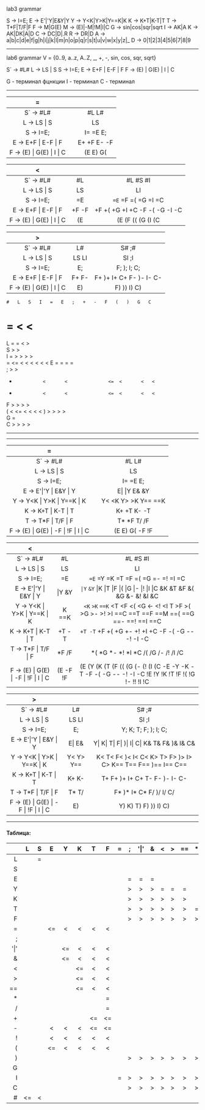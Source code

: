 lab3 grammar

S → I=E;
E → E'|'Y|E&Y|Y
Y → Y<K|Y>K|Y==K|K
K → K+T|K-T|T 
T → T*F|T/F|F
F → M|G(E)
M → (E)|-M|!M|I|C
G → sin|cos|sqr|sqrt
I → AK|A
K → AK|DK|A|D 
C → DC|D|.R
R → DR|D
A → a|b|c|d|e|f|g|h|i|j|k|l|m|n|o|p|q|r|s|t|u|v|w|x|y|z|_
D → 0|1|2|3|4|5|6|7|8|9

----

lab6 grammar
V = {0..9, a..z, A..Z, _, +, -, sin, cos, sqr, sqrt}

S` → #L#
L → LS | S
S → I=E;
E → E+F | E-F | F
F → (E) | G(E) | I | C


G - терминал фцнкции
I - терминал
С - терминал


----
|                 __=__                 |       |                       |
| :-----------------------------------: | :---: | :-------------------: |
|               S` → #L#                |       |         #L L#         |
|              L → LS \| S              |       |          LS           |
|               S → I=E;                |       |       I= =E E;        |
|        E → E+F \| E-F \| F            |       |     E\+ \+F E- -F     |
|   F → (E) \| G(E) \| I \| C           |       |       (E E) G(        |


|                 __<__                 |           |                                                                                                      |
| :-----------------------------------: | :-------: | :--------------------------------------------------------------------------------------------------: |
|               S` → #L#                |    #L     |                                               #L #S #I                                               |
|              L → LS \| S              |    LS     |                                                  LI                                                  |
|               S → I=E;                |    =E     |                                  `=E` =F =( =G =I =C                                  |
|          E → E+F \| E-F \| F          |   +F -F   |                           +F +( +G +I +C -F -( -G  -I -C                           |
| F → (E) \| G(E)  \| I \| C            | (E        |                                    (E (F (( (G (I (C                                               |


|                 __>__                 |           |                                                             |
| :-----------------------------------: | :-------: | :---------------------------------------------------------: |
|               S` → #L#                |    L#     |                           S#  ;#                            |
|              L → LS \| S              |   LS LI   |                            SI ;I                            |
|               S → I=E;                |    E;     |                    F; ); I; C;                     |
|          E → E+F \| E-F \| F          |   F+ F-   |                 F+ )+ I+ C+ F- )- I- C-              |
| F → (E) \| G(E)  \| I \| C            |    E)     |                     F) )) I) C)                     |


	#	L	S	I	=	E	;	+	-	F	(	)	G	C
#		=	<	<											
L	=		=	<			>								
S	>			>											
I					=		>	>	>			>			
=					    <=		<	<	<	<		<	<
E							=	=	=			=			
;	>			>											
+				<		<			 	<=	<		<	<
-				<		<			 	<=	<		<	<
F							>	>	>			>	
(				<		<=	    	     <	 <		<	<
)							>	>	>			>			
G											 =				
C							>	>	>			>			



----

----
<!-- 

(Вопрос, функции раскрываются вместе со скобками? Ниже раскрыто со скобками по вот этому правилу ~~==F → (E) | -F | !F | sin(E) | cos(E) | sqr(E) | sqrt(E) | I | C==~~)
| __=__ |                                  |
| ----: | :------------------------------: |
|       |              #S S#               |
|       |             I= =E E;             |
|       |           E\| Y E& &Y            |
|       |       Y< <K Y> >K Y== ==K        |
|       |           K+ +T K- -T            |
|       |           T* *F T/ /F            |
|       | sin( cos( sqr( sqrt( (E E) -F !F |

|     __<__ |                                                                                                                                                                                                                                                                                                                                                                                                                                                                                                             |
| --------: | :---------------------------------------------------------------------------------------------------------------------------------------------------------------------------------------------------------------------------------------------------------------------------------------------------------------------------------------------------------------------------------------------------------------------------------------------------------------------------------------------------------: |
|        #S |                                                                                                                                                                                                                                                     #I                                                                                                                                                                                                                                                      |
|        =E |                                                                                                                                                                                                                        `=E` =Y =K =T =F =M `=sin( =cos( =sqr( =sqrt(` =( =- =! =I =C                                                                                                                                                                                                                        |
|    \|Y &Y |                                                                                                                                                                                     `\|Y` `&Y` \|K \|T \|F \|M `\|sin( \|cos( \|sqr( \|sqrt(` \|( \|- \|! \|I \|C &K &T &F &M `&sin( &cos( &sqr( &sqrt(` &( &- &! &I &C                                                                                                                                                                                     |
| <K >K ==K |                                                                                                                                                            `<K` `>K` `==K` <T <F <M `<sin( <cos( <sqr( <sqrt(` <( <- <! <I <C >T >F >M `>sin( >cos( >sqr( >sqrt(` >( >- >! >I ==C ==T ==F ==M `==sin( ==cos( ==sqr( ==sqrt(` ==( ==- ==! ==I ==C                                                                                                                                                            |
|     +T -T |                                                                                                                                                                                                    +T -T +F +M `+sin( +cos( +sq(r +sqrt(` +( +- +! +I +C -F -M `-sin( -cos( -sqr( -sqrt(` -( -- -! -I -C                                                                                                                                                                                                    |
|     *F /F | `*F` `/F` *M `*sin( *cos( *sqr( *sqrt(` *( *- *! *I *C /M `/sin( /cos( /sqr( /sqrt(` /( /- /! /I /C sin(E cos(E sqr(E sqrt(E (E -F !F `sin(E cos(E sqr(E sqrt(E` sin(Y sin(K sin(T sin(F sin(M sin(sin( sin(- sin(! sin(I sin(C cos(Y cos(K cos(T cos(F cos(M cos(cos( cos(- cos(! cos(I cos(C sqr(Y sqr(K sqr(T sqr(F sqr(M sqr(sqr( sqr(- sqr(! sqr(I sqr(C sqrt(Y sqrt(K sqrt(T sqrt(F sqrt(M sqrt(sqrt( sqrt(- sqrt(! sqrt(I sqrt(C  `(E` (Y (K (T (F `(sin (cos (sqr (sqrt` (( (- (! (I (C -( -- -I -C |

~~==(E -M !M        `(E` (Y (K (T (F (M `(sin (cos (sqr (sqrt` (( (- (! (I (C -( -- -I -C==~~

|     __>__ |                                                   |
| --------: | :-----------------------------------------------: |
|        S# |                        E#                         |
|        E; |               Y; K; T; F; ); I; C;                |
|         E |                        E&                         | K\| T\| F\| )\| I\| C\| K& T& F& )& I& C& |
| Y< Y> Y== | T< F< )< I< C< T> F> )> I> C> T== F== )== I== C== |
|     K+ K- |              F+ )+ I+ C+ F- )- I- C-              |
|     T* T/ |                     )* I* C*                      |
|        E) |               Y) K) T) F) )) I) C)                |

----
comment -->

|                 __=__                 |       |                       |
| :-----------------------------------: | :---: | :-------------------: |
|               S` → #L#                |       |         #L L#         |
|              L → LS \| S              |       |          LS           |
|               S → I=E;                |       |       I= =E E;        |
|        E → E'\|'Y \| E&Y \| Y         |       |     E\| \|Y E& &Y     |
|      Y → Y<K \| Y>K \| Y==K \| K      |       | Y< \<K Y> \>K Y== ==K |
|          K → K+T \| K-T \| T          |       |      K+ +T K- -T      |
|          T → T*F \| T/F \| F          |       |      T* *F T/ /F      |
| F → (E) \| G(E) \| -F \| !F \| I \| C |       |    (E E) G( -F !F     |

|                 __<__                 |           |                                                                                                      |
| :-----------------------------------: | :-------: | :--------------------------------------------------------------------------------------------------: |
|               S` → #L#                |    #L     |                                               #L #S #I                                               |
|              L → LS \| S              |    LS     |                                                  LI                                                  |
|               S → I=E;                |    =E     |                                  `=E` =Y =K =T =F =( =G =- =! =I =C                                  |
|        E → E'\|'Y \| E&Y \| Y         |  \|Y &Y   |              `\|Y` `&Y` \|K \|T \|F \|( \|G \|- \|! \|I \|C &K &T &F &( &G &- &! &I &C               |
|      Y → Y<K \| Y>K \| Y==K \| K      | <K >K ==K | `<K` `>K` `==K` <T <F <( <G <- <! <I <C >T >F >( >G >- >! >I ==C ==T ==F ==M ==( ==G ==- ==! ==I ==C |
|          K → K+T \| K-T \| T          |   +T -T   |                          `+T -T` +F +( +G +- +! +I +C -F -( -G -- -! -I -C                           |
|          T → T*F \| T/F \| F          |   *F /F   |                                 *( *G *- *! *I *C /( /G /- /! /I /C                                  |
| F → (E) \| G(E) \| -F \| !F \| I \| C | (E -F !F  |  (E (Y (K (T (F (( (G (- (! (I (C -E -Y -K -T -F -( -G -- -! -I -C !E !Y !K !T !F !( !G !- !! !I !C  |

|                 __>__                 |           |                                                             |
| :-----------------------------------: | :-------: | :---------------------------------------------------------: |
|               S` → #L#                |    L#     |                           S#  ;#                            |
|              L → LS \| S              |   LS LI   |                            SI ;I                            |
|               S → I=E;                |    E;     |                    Y; K; T; F; ); I; C;                     |
|        E → E'\|'Y \| E&Y \| Y         |  E\| E&   |        Y\| K\| T\| F\| )\| I\| C\| K& T& F& )& I& C&        |
|      Y → Y<K \| Y>K \| Y==K \| K      | Y< Y> Y== | K< T< F< )< I< C< K> T> F> )> I> C> K== T== F== )== I== C== |
|          K → K+T \| K-T \| T          |   K+ K-   |              T+ F+ )+ I+ C+  T- F- )- I- C-                 |
|          T → T*F \| T/F \| F          |   T* T/   |                  F* )* I* C*  F/ )/ I/ C/                   |
| F → (E) \| G(E) \| -F \| !F \| I \| C |    E)     |                    Y) K) T) F) )) I) C)                     |

----

#### Таблица:

|      |   L   |   S   |   E   |   Y   |   K   |   T   |   F   |   =   |   ;   | '\|'  |   &   |   <   |   >   |  ==   |   *   |   /   |   +   |   -   |   !   |   (   |   )   |   G   |   I   |   C   |   #   |
| ---: | :---: | :---: | :---: | :---: | :---: | :---: | :---: | :---: | :---: | :---: | :---: | :---: | :---: | :---: | :---: | :---: | :---: | :---: | :---: | :---: | :---: | :---: | :---: | :---: | :---: |
|    L |       |   =   |       |       |       |       |       |       |       |       |       |       |       |       |       |       |       |       |       |       |       |       |   <   |       |   =   |
|    S |       |       |       |       |       |       |       |       |       |       |       |       |       |       |       |       |       |       |       |       |       |       |   >   |       |   >   |
|    E |       |       |       |       |       |       |       |       |   =   |   =   |   =   |       |       |       |       |       |       |       |       |       |   =   |       |       |       |   >   |
|    Y |       |       |       |       |       |       |       |       |   >   |   >   |   >   |   =   |   =   |   =   |       |       |       |       |       |       |   >   |       |       |       |       |
|    K |       |       |       |       |       |       |       |       |   >   |   >   |   >   |   >   |   >   |   >   |       |       |   =   |   =   |       |       |   >   |       |       |       |       |
|    T |       |       |       |       |       |       |       |       |   >   |   >   |   >   |   >   |   >   |   >   |   =   |   =   |   >   |   >   |       |       |   >   |       |       |       |       |
|    F |       |       |       |       |       |       |       |       |   >   |   >   |   >   |   >   |   >   |   >   |   >   |   >   |   >   |   >   |       |       |   >   |       |       |       |       |
|    = |       |       |  <=   |   <   |   <   |   <   |   <   |       |       |       |       |       |       |       |       |       |   <   |   <   |   <   |   <   |       |   <   |   <   |   <   |       |
|    ; |       |       |       |       |       |       |       |       |       |       |       |       |       |       |       |       |       |       |       |       |       |       |   >   |       |   >   |
| '\|' |       |       |       |  <=   |   <   |   <   |   <   |       |       |       |       |       |       |       |       |       |       |   <   |   <   |   <   |       |   <   |   <   |   <   |       |
|    & |       |       |       |  <=   |   <   |   <   |   <   |       |       |       |       |       |       |       |       |       |       |   <   |   <   |   <   |       |   <   |   <   |   <   |       |
|    < |       |       |       |       |  <=   |   <   |   <   |       |       |       |       |       |       |       |       |       |       |   <   |   <   |   <   |       |   <   |   <   |   <   |       |
|    > |       |       |       |       |  <=   |   <   |   <   |       |       |       |       |       |       |       |       |       |       |   <   |   <   |   <   |       |   <   |   <   |   <   |       |
|   == |       |       |       |       |  <=   |   <   |   <   |       |       |       |       |       |       |       |       |       |       |   <   |   <   |   <   |       |   <   |   <   |   <   |       |
|    * |       |       |       |       |       |       |   =   |       |       |       |       |       |       |       |       |       |       |   <   |   <   |   <   |       |   <   |   <   |   <   |       |
|    / |       |       |       |       |       |       |   =   |       |       |       |       |       |       |       |       |       |       |   <   |   <   |   <   |       |   <   |   <   |   <   |       |
|    + |       |       |       |       |       |  <=   |  <=   |       |       |       |       |       |       |       |       |       |       |   <   |   <   |   <   |       |   <   |   <   |   <   |       |
|    - |       |       |   <   |   <   |   <   |  <=   |  <=   |       |       |       |       |       |       |       |       |       |       |   <   |   <   |   <   |       |   <   |   <   |   <   |       |
|    ! |       |       |   <   |   <   |   <   |   <   |   <   |       |       |       |       |       |       |       |       |       |       |   <   |   <   |   <   |       |   <   |   <   |   <   |       |
|    ( |       |       |  <=   |   <   |   <   |   <   |   <   |       |       |       |       |       |       |       |       |       |       |   <   |   <   |   <   |       |   <   |   <   |   <   |       |
|    ) |       |       |       |       |       |       |       |       |   >   |   >   |   >   |   >   |   >   |   >   |   >   |   >   |   >   |   >   |       |       |   >   |       |       |       |       |
|    G |       |       |       |       |       |       |       |       |       |       |       |       |       |       |       |       |       |       |       |   =   |       |       |       |       |       |
|    I |       |       |       |       |       |       |       |   =   |   >   |   >   |   >   |   >   |   >   |   >   |   >   |   >   |   >   |   >   |   >   |       |   >   |       |       |       |       |
|    C |       |       |       |       |       |       |       |       |   >   |   >   |   >   |   >   |   >   |   >   |   >   |   >   |   >   |   >   |   >   |       |   >   |       |       |       |       |
|    # |  <=   |   <   |       |       |       |       |       |       |       |       |       |       |       |       |       |       |       |       |       |       |       |       |   <   |       |       |
